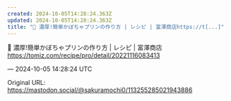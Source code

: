 ```yaml
---
created: 2024-10-05T14:28:24.363Z
updated: 2024-10-05T14:28:24.363Z
title: "👀 濃厚!簡単かぼちゃプリンの作り方 | レシピ | 富澤商店https://t[...]"
---
```


<p>👀 濃厚!簡単かぼちゃプリンの作り方 | レシピ | 富澤商店<br /><a href="https://tomiz.com/recipe/pro/detail/20221116083413" target="_blank" rel="nofollow noopener" translate="no"><span class="invisible">https://</span><span class="ellipsis">tomiz.com/recipe/pro/detail/20</span><span class="invisible">221116083413</span></a></p>

&mdash; 2024-10-05 14:28:24 UTC

Original URL: https://mastodon.social/@sakuramochi0/113255285021943886

